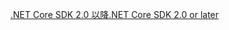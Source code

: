 [<span data-ttu-id="42583-101">.NET Core SDK 2.0 以降</span><span class="sxs-lookup"><span data-stu-id="42583-101">.NET Core SDK 2.0 or later</span></span>](https://www.microsoft.com/net/download)

